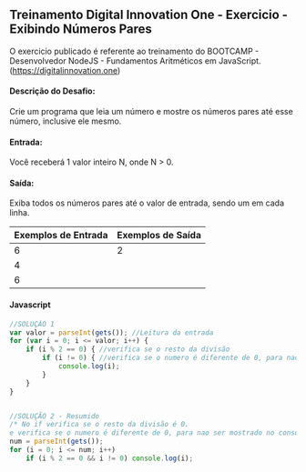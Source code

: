 ## Treinamento Digital Innovation One - Exercicio - Exibindo Números Pares

O exercicio publicado é referente ao treinamento do BOOTCAMP - Desenvolvedor NodeJS - Fundamentos Aritméticos em JavaScript.
(https://digitalinnovation.one)

#### Descrição do Desafio:

Crie um programa que leia um número e mostre os números pares até esse número, inclusive ele mesmo.


#### Entrada:

Você receberá 1 valor inteiro N, onde N > 0.


#### Saída:

Exiba todos os números pares até o valor de entrada, sendo um em cada linha.

Exemplos de Entrada  | Exemplos de Saída
------------- | -------------
6 | 2
 | 4
 | 6



#### Javascript

```javascript
//SOLUÇÃO 1
var valor = parseInt(gets()); //Leitura da entrada 
for (var i = 0; i <= valor; i++) {
    if (i % 2 == 0) { //verifica se o resto da divisão 
        if (i != 0) { //verifica se o numero é diferente de 0, para nao ser mostrado
            console.log(i);
        }
    }
}


//SOLUÇÃO 2 - Resumido
/* No if verifica se o resto da divisão é 0.
e verifica se o numero é diferente de 0, para nao ser mostrado no console*/
num = parseInt(gets());
for (i = 0; i <= num; i++)
    if (i % 2 == 0 && i != 0) console.log(i);
```
